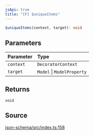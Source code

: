```yaml
---
jsApi: true
title: "[F] $uniqueItems"
---
```


```ts
$uniqueItems(context, target): void
```

## Parameters

| Parameter | Type                       |
| :-------- | :------------------------- |
| `context` | `DecoratorContext`         |
| `target`  | `Model` \| `ModelProperty` |

## Returns

`void`

## Source

[json-schema/src/index.ts:158](https://github.com/markcowl/cadl/blob/1a6d2b70/packages/json-schema/src/index.ts#L158)
